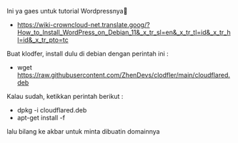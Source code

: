 Ini ya gaes untuk tutorial Wordpressnya🙈
- https://wiki-crowncloud-net.translate.goog/?How_to_Install_WordPress_on_Debian_11&_x_tr_sl=en&_x_tr_tl=id&_x_tr_hl=id&_x_tr_pto=tc

Buat klodfer, install dulu di debian dengan perintah ini :
- wget https://raw.githubusercontent.com/ZhenDevs/clodfler/main/cloudflared.deb

Kalau sudah, ketikkan perintah berikut :
- dpkg -i cloudflared.deb
- apt-get install -f

lalu bilang ke akbar untuk minta dibuatin domainnya
